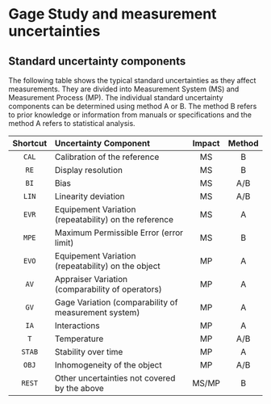 # Gage Study and measurement uncertainties

## Standard uncertainty components

The following table shows the typical standard uncertainties as they affect measurements. They are divided into Measurement System (MS) and Measurement Process (MP). The individual standard uncertainty components can be determined using method A or B. The method B refers to prior knowledge or information from manuals or specifications and the method A refers to statistical analysis.

| Shortcut | Uncertainty Component                                  | Impact | Method |
| :------: | :----------------------------------------------------- | :----: | :----: |
|  `CAL`   | Calibration of the reference                           |   MS   |   B    |
|   `RE`   | Display resolution                                     |   MS   |   B    |
|   `BI`   | Bias                                                   |   MS   |  A/B   |
|  `LIN`   | Linearity deviation                                    |   MS   |  A/B   |
|  `EVR`   | Equipement Variation (repeatability) on the reference  |   MS   |   A    |
|  `MPE`   | Maximum Permissible Error (error limit)                |   MS   |   B    |
|  `EVO`   | Equipement Variation (repeatability) on the object     |   MP   |   A    |
|   `AV`   | Appraiser Variation (comparability of operators)       |   MP   |   A    |
|   `GV`   | Gage Variation (comparability of measurement system)   |   MP   |   A    |
|   `IA`   | Interactions                                           |   MP   |   A    |
|   `T`    | Temperature                                            |   MP   |  A/B   |
|  `STAB`  | Stability over time                                    |   MP   |   A    |
|  `OBJ`   | Inhomogeneity of the object                            |   MP   |  A/B   |
|  `REST`  | Other uncertainties not covered by the above           | MS/MP  |   B    |
